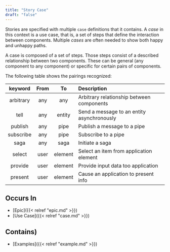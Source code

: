 ```yaml
---
title: "Story Case"
draft: "false"
---
```


Stories are specified with multiple `case` definitions that it contains. A 
*case* in this context is a use case, that is, a set of steps that define 
the interaction between components. Multiple *cases* are often needed to 
show both happy and unhappy paths.

A case is composed of a set of steps. Those steps consist of a described 
relationship between two components. These can be general (any component to 
any component) or specific for certain pairs of components. 

The following table shows the pairings recognized:

|  keyword  | From  |   To    | Description                                 |
|:---------:|:-----:|:-------:|:--------------------------------------------|
| arbitrary |  any  |   any   | Arbitrary relationship between components   |
|   tell    |  any  | entity  | Send a message to an entity asynchronously  |
|  publish  |  any  |  pipe   | Publish a message to a pipe                 |
| subscribe |  any  |  pipe   | Subscribe to a pipe                         |
|   saga    |  any  |  saga   | Initiate a saga                             |
|  select   | user | element | Select an item from application element     |
|  provide  | user | element | Provide input data too application          |
|  present  | user | element | Cause an application to present info        |
 

## Occurs In
* [Epic]({{< relref "epic.md" >}})
* [Use Case]({{< relref "case.md" >}})

## Contains)
* [Examples]({{< relref "example.md" >}})

